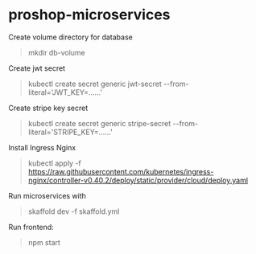 # proshop-microservices

Create volume directory for database
  > mkdir db-volume

Create jwt secret
  > kubectl create secret generic jwt-secret --from-literal='JWT_KEY=......'

Create stripe key secret
  > kubectl create secret generic stripe-secret --from-literal='STRIPE_KEY=......'

Install Ingress Nginx
  > kubectl apply -f https://raw.githubusercontent.com/kubernetes/ingress-nginx/controller-v0.40.2/deploy/static/provider/cloud/deploy.yaml

Run microservices with
  > skaffold dev -f skaffold.yml

Run frontend:
  > npm start
